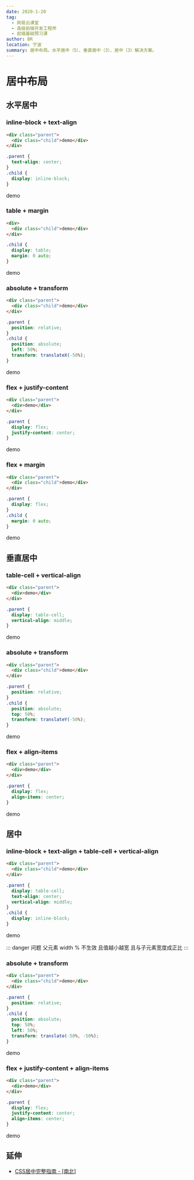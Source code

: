 ```yaml
---
date: 2020-1-20
tag: 
  - 网易云课堂
  - 高级前端开发工程师
  - 前端基础预习课
author: BR
location: 宁波
summary: 居中布局。水平居中（5）、垂直居中（3）、居中（3）解决方案。
---
```


# 居中布局

## 水平居中

### inline-block + text-align

```html
<div class="parent">
  <div class="child">demo</div>
</div>
```

```css
.parent {
  text-align: center;
}
.child {
  display: inline-block;
}
```

<div class="163_senior-fe_introductory_center-align">
  <div class="horizontal_demo inline-block_text-align parent">
    <div class="child">demo</div>
  </div>
</div>

### table + margin

```html
<div>
  <div class="child">demo</div>
</div>
```

```css
.child {
  display: table;
  margin: 0 auto;
}
```

<div class="163_senior-fe_introductory_center-align">
  <div class="horizontal_demo table_margin parent">
    <div class="child">demo</div>
  </div>
</div>

### absolute + transform

```html
<div class="parent">
  <div class="child">demo</div>
</div>
```

```css
.parent {
  position: relative;
}
.child {
  position: absolute;
  left: 50%;
  transform: translateX(-50%);
}
```

<div class="163_senior-fe_introductory_center-align">
  <div class="horizontal_demo absolute_transform parent">
    <div class="child">demo</div>
  </div>
</div>

### flex + justify-content

```html
<div class="parent">
  <div>demo</div>
</div>
```

```css
.parent {
  display: flex;
  justify-content: center;
}
```

<div class="163_senior-fe_introductory_center-align">
  <div class="horizontal_demo flex_justify-content parent">
    <div class="child">demo</div>
  </div>
</div>

### flex + margin

```html
<div class="parent">
  <div class="child">demo</div>
</div>
```

```css
.parent {
  display: flex;
}
.child {
  margin: 0 auto;
}
```

<div class="163_senior-fe_introductory_center-align">
  <div class="horizontal_demo flex_margin parent">
    <div class="child">demo</div>
  </div>
</div>

## 垂直居中

### table-cell + vertical-align

```html
<div class="parent">
  <div>demo</div>
</div>
```

```css
.parent {
  display: table-cell;
  vertical-align: middle;
}
```

<div class="163_senior-fe_introductory_center-align">
  <div class="vertical_demo">
    <div class="table-cell_vertical-align parent">
      <div class="child">demo</div>
    </div>
  </div>
</div>

### absolute + transform

```html
<div class="parent">
  <div class="child">demo</div>
</div>
```

```css
.parent {
  position: relative;
}
.child {
  position: absolute;
  top: 50%;
  transform: translateY(-50%);
}
```

<div class="163_senior-fe_introductory_center-align">
  <div class="vertical_demo">
    <div class="absolute_transform parent">
      <div class="child">demo</div>
    </div>
  </div>
</div>

### flex + align-items

```html
<div class="parent">
  <div>demo</div>
</div>
```

```css
.parent {
  display: flex;
  align-items: center;
}
```

<div class="163_senior-fe_introductory_center-align">
  <div class="vertical_demo">
    <div class="flex_align-items parent">
      <div class="child">demo</div>
    </div>
  </div>
</div>

## 居中

### inline-block + text-align + table-cell + vertical-align

```html
<div class="parent">
  <div class="child">demo</div>
</div>
```

```css
.parent {
  display: table-cell;
  text-align: center;
  vertical-align: middle;
}
.child {
  display: inline-block;
}
```

<div class="163_senior-fe_introductory_center-align">
  <div class="center_demo inline-block_text-align_table-cell_vertical-align parent">
    <div class="child">demo</div>
  </div>
</div>

::: danger 问题
父元素 width % 不生效 且值越小越宽 且与子元素宽度成正比
:::

### absolute + transform

```html
<div class="parent">
  <div class="child">demo</div>
</div>
```

```css
.parent {
  position: relative;
}
.child {
  position: absolute;
  top: 50%;
  left: 50%;
  transform: translate(-50%, -50%);
}
```

<div class="163_senior-fe_introductory_center-align">
  <div class="center_demo absolute_transform parent">
    <div class="child">demo</div>
  </div>
</div>

### flex + justify-content + align-items

```html
<div class="parent">
  <div>demo</div>
</div>
```

```css
.parent {
  display: flex;
  justify-content: center;
  align-items: center;
}
```

<div class="163_senior-fe_introductory_center-align">
  <div class="center_demo flex_justify-content_align-items parent">
    <div class="child">demo</div>
  </div>
</div>

## 延伸

* [CSS居中完整指南 - [南北]](https://www.w3cplus.com/css/centering-css-complete-guide.html)